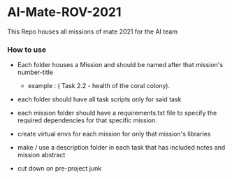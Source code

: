 # AI-Mate-ROV-2021
This Repo houses all missions of mate 2021 for the AI team

### How to use

- Each folder houses a Mission and should be named after that mission's number-title
    - example : ( Task 2.2 - health of the coral colony).

- each folder should have all task scripts only for said task

- each mission folder should have a requirements.txt file to specify the required dependencies for that specific mission.

- create virtual envs for each mission for only that mission's libraries

- make / use a description folder in each task that has included notes and mission abstract

- cut down on pre-project junk